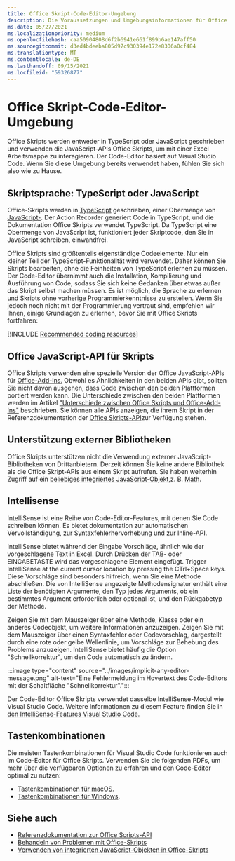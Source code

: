 ```yaml
---
title: Office Skript-Code-Editor-Umgebung
description: Die Voraussetzungen und Umgebungsinformationen für Office Skripts in Excel im Web.
ms.date: 05/27/2021
ms.localizationpriority: medium
ms.openlocfilehash: caa50904808d6f2b6941e661f899b6ae147aff50
ms.sourcegitcommit: d3ed4bdeeba805d97c930394e172e8306a0cf484
ms.translationtype: MT
ms.contentlocale: de-DE
ms.lasthandoff: 09/15/2021
ms.locfileid: "59326877"
---
```

# <a name="office-scripts-code-editor-environment"></a>Office Skript-Code-Editor-Umgebung

Office Skripts werden entweder in TypeScript oder JavaScript geschrieben und verwenden die JavaScript-APIs Office Skripts, um mit einer Excel Arbeitsmappe zu interagieren. Der Code-Editor basiert auf Visual Studio Code. Wenn Sie diese Umgebung bereits verwendet haben, fühlen Sie sich also wie zu Hause.

## <a name="scripting-language-typescript-or-javascript"></a>Skriptsprache: TypeScript oder JavaScript

Office-Skripts werden in [TypeScript](https://www.typescriptlang.org/docs/home.html) geschrieben, einer Obermenge von [JavaScript-](https://developer.mozilla.org/docs/Web/JavaScript). Der Action Recorder generiert Code in TypeScript, und die Dokumentation Office Skripts verwendet TypeScript. Da TypeScript eine Obermenge von JavaScript ist, funktioniert jeder Skriptcode, den Sie in JavaScript schreiben, einwandfrei.

Office Skripts sind größtenteils eigenständige Codeelemente. Nur ein kleiner Teil der TypeScript-Funktionalität wird verwendet. Daher können Sie Skripts bearbeiten, ohne die Feinheiten von TypeScript erlernen zu müssen. Der Code-Editor übernimmt auch die Installation, Kompilierung und Ausführung von Code, sodass Sie sich keine Gedanken über etwas außer das Skript selbst machen müssen. Es ist möglich, die Sprache zu erlernen und Skripts ohne vorherige Programmierkenntnisse zu erstellen. Wenn Sie jedoch noch nicht mit der Programmierung vertraut sind, empfehlen wir Ihnen, einige Grundlagen zu erlernen, bevor Sie mit Office Skripts fortfahren:

[!INCLUDE [Recommended coding resources](../includes/coding-basics-references.md)]

## <a name="office-scripts-javascript-api"></a>Office JavaScript-API für Skripts

Office Skripts verwenden eine spezielle Version der Office JavaScript-APIs für [Office-Add-Ins.](/office/dev/add-ins/overview/index) Obwohl es Ähnlichkeiten in den beiden APIs gibt, sollten Sie nicht davon ausgehen, dass Code zwischen den beiden Plattformen portiert werden kann. Die Unterschiede zwischen den beiden Plattformen werden im Artikel ["Unterschiede zwischen Office Skripts und Office-Add-Ins"](../resources/add-ins-differences.md#apis) beschrieben. Sie können alle APIs anzeigen, die ihrem Skript in der Referenzdokumentation der [Office Skripts-API](/javascript/api/office-scripts/overview)zur Verfügung stehen.

## <a name="external-library-support"></a>Unterstützung externer Bibliotheken

Office Skripts unterstützen nicht die Verwendung externer JavaScript-Bibliotheken von Drittanbietern. Derzeit können Sie keine andere Bibliothek als die Office Skript-APIs aus einem Skript aufrufen. Sie haben weiterhin Zugriff auf ein [beliebiges integriertes JavaScript-Objekt,](../develop/javascript-objects.md)z. B. [Math](https://developer.mozilla.org/docs/Web/JavaScript/Reference/Global_Objects/Math).

## <a name="intellisense"></a>Intellisense

IntelliSense ist eine Reihe von Code-Editor-Features, mit denen Sie Code schreiben können. Es bietet dokumentation zur automatischen Vervollständigung, zur Syntaxfehlerhervorhebung und zur Inline-API.

IntelliSense bietet während der Eingabe Vorschläge, ähnlich wie der vorgeschlagene Text in Excel. Durch Drücken der TAB- oder EINGABETASTE wird das vorgeschlagene Element eingefügt. Trigger IntelliSense at the current cursor location by pressing the CTrl+Space keys. Diese Vorschläge sind besonders hilfreich, wenn Sie eine Methode abschließen. Die von IntelliSense angezeigte Methodensignatur enthält eine Liste der benötigten Argumente, den Typ jedes Arguments, ob ein bestimmtes Argument erforderlich oder optional ist, und den Rückgabetyp der Methode.

Zeigen Sie mit dem Mauszeiger über eine Methode, Klasse oder ein anderes Codeobjekt, um weitere Informationen anzuzeigen. Zeigen Sie mit dem Mauszeiger über einen Syntaxfehler oder Codevorschlag, dargestellt durch eine rote oder gelbe Wellenlinie, um Vorschläge zur Behebung des Problems anzuzeigen. IntelliSense bietet häufig die Option "Schnellkorrektur", um den Code automatisch zu ändern.

:::image type="content" source="../images/implicit-any-editor-message.png" alt-text="Eine Fehlermeldung im Hovertext des Code-Editors mit der Schaltfläche &quot;Schnellkorrektur&quot;.":::

Der Code-Editor Office Skripts verwendet dasselbe IntelliSense-Modul wie Visual Studio Code. Weitere Informationen zu diesem Feature finden Sie in [den IntelliSense-Features Visual Studio Code.](https://code.visualstudio.com/docs/editor/intellisense#_intellisense-features)

## <a name="keyboard-shortcuts"></a>Tastenkombinationen

Die meisten Tastenkombinationen für Visual Studio Code funktionieren auch im Code-Editor für Office Skripts. Verwenden Sie die folgenden PDFs, um mehr über die verfügbaren Optionen zu erfahren und den Code-Editor optimal zu nutzen:

- [Tastenkombinationen für macOS](https://code.visualstudio.com/shortcuts/keyboard-shortcuts-macos.pdf).
- [Tastenkombinationen für Windows](https://code.visualstudio.com/shortcuts/keyboard-shortcuts-windows.pdf).

## <a name="see-also"></a>Siehe auch

- [Referenzdokumentation zur Office Scripts-API](/javascript/api/office-scripts/overview)
- [Behandeln von Problemen mit Office-Skripts](../testing/troubleshooting.md)
- [Verwenden von integrierten JavaScript-Objekten in Office-Skripts](../develop/javascript-objects.md)
